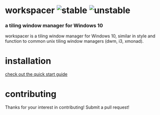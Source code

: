 # workspacer ![stable](https://github.com/rickbutton/workspacer/workflows/stable/badge.svg) ![unstable](https://github.com/rickbutton/workspacer/workflows/unstable/badge.svg)

### a tiling window manager for Windows 10

workspacer is a tiling window manager for Windows 10, similar in style and function to common unix tiling window managers (dwm, i3, xmonad).

# installation

[check out the quick start guide](https://www.workspacer.org/quickstart)

# contributing

Thanks for your interest in contributing! Submit a pull request!
